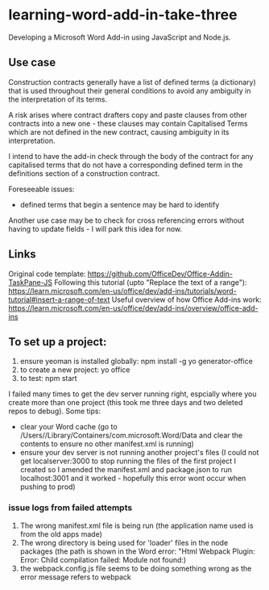 # learning-word-add-in-take-three
Developing a Microsoft Word Add-in using JavaScript and Node.js. 

## Use case

Construction contracts generally have a list of defined terms (a dictionary) that is used throughout their general conditions to avoid any ambiguity in the interpretation of its terms. 

A risk arises where contract drafters copy and paste clauses from other contracts into a new one - these clauses may contain Capitalised Terms which are not defined in the new contract, causing ambiguity in its interpretation. 

I intend to have the add-in check through the body of the contract for any capitalised terms that do not have a corresponding defined term in the definitions section of a construction contract.

Foreseeable issues:
- defined terms that begin a sentence may be hard to identify

Another use case may be to check for cross referencing errors without having to update fields - I will park this idea for now.

## Links

Original code template: https://github.com/OfficeDev/Office-Addin-TaskPane-JS 
Following this tutorial (upto "Replace the text of a range"): https://learn.microsoft.com/en-us/office/dev/add-ins/tutorials/word-tutorial#insert-a-range-of-text
Useful overview of how Office Add-ins work: https://learn.microsoft.com/en-us/office/dev/add-ins/overview/office-add-ins 


## To set up a project:
1. ensure yeoman is installed globally: npm install -g yo generator-office
2. to create a new project: yo office
3. to test: npm start

I failed many times to get the dev server running right, espcially where you create more than one project (this took me three days and two deleted repos to debug). Some tips:
- clear your Word cache (go to /Users/<username>/Library/Containers/com.microsoft.Word/Data and clear the contents to ensure no other manifest.xml is running)
- ensure your dev server is not running another project's files (I could not get localserver:3000 to stop running the files of the first project I created so I amended the manifest.xml and package.json to run localhost:3001 and it worked - hopefully this error wont occur when pushing to prod)

### issue logs from failed attempts
1. The wrong manifest.xml file is being run (the application name used is from the old apps made)
2. The wrong directory is being used for 'loader' files in the node packages (the path is shown in the Word error: "Html Webpack Plugin: Error: Child compilation failed: Module not found:)
3. the webpack.config.js file seems to be doing something wrong as the error message refers to webpack